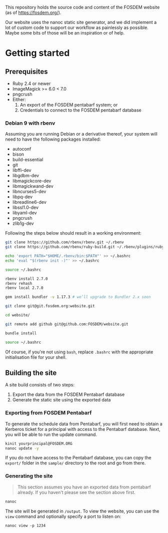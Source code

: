 This repository holds the source code and content of the FOSDEM website (as of
https://fosdem.org/).

Our website uses the nanoc static site generator, and we did implement a lot of
custom code to support our workflow as painlessly as possible. Maybe some bits
of those will be an inspiration or of help.

# Getting started

## Prerequisites

- Ruby 2.4 or newer
- ImageMagick >= 6.0 < 7.0
- pngcrush
- Either:
  1. An export of the FOSDEM pentabarf system; or
  2. Credentials to connect to the FOSDEM pentabarf database

### Debian 9 with rbenv

Assuming you are running Debian or a derivative thereof, your system will need
to have the following packages installed:

- autoconf
- bison
- build-essential
- git
- libffi-dev
- libgdbm-dev
- libmagickcore-dev
- libmagickwand-dev
- libncurses5-dev
- libpq-dev
- libreadline6-dev
- libssl1.0-dev
- libyaml-dev
- pngcrush
- zlib1g-dev

Following the steps below should result in a working environment:

```bash
git clone https://github.com/rbenv/rbenv.git ~/.rbenv
git clone https://github.com/rbenv/ruby-build.git ~/.rbenv/plugins/ruby-build

echo 'export PATH="$HOME/.rbenv/bin:$PATH"' >> ~/.bashrc
echo 'eval "$(rbenv init -)"' >> ~/.bashrc

source ~/.bashrc

rbenv install 2.7.0
rbenv rehash
rbenv local 2.7.0

gem install bundler -v 1.17.3 # we’ll upgrade to Bundler 2.x soon

git clone git@git.fosdem.org:website.git

cd website/

git remote add github git@github.com:FOSDEM/website.git

bundle install

source ~/.bashrc
```

Of course, if you're not using `bash`, replace `.bashrc` with the appropriate
initialisation file for your shell.

## Building the site

A site build consists of two steps:

1. Export the data from the FOSDEM Pentabarf database
2. Generate the static site using the exported data

### Exporting from FOSDEM Pentabarf

To generate the schedule data from Pentabarf, you will first need to obtain a
Kerberos ticket for a principal with access to the Pentabarf database. Next,
you will be able to run the update command.

```bash
kinit yourprincipal@FOSDEM.ORG
nanoc update -y
```

If you do not have access to the Pentabarf database, you can copy the `export/`
folder in the `sample/` directory to the root and go from there.

### Generating the site

> This section assumes you have an exported data from pentabarf already. If you
> haven't please see the section above first.

```bash
nanoc
```

The site will be generated in `/output`. To view the website, you can use the
`view` command and optionally specify a port to listen on:

```
nanoc view -p 1234
```
